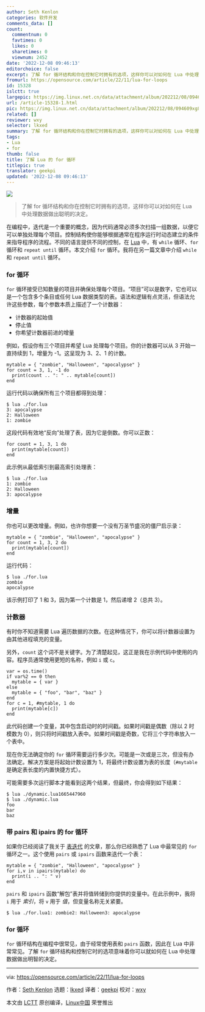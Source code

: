 ```yaml
---
author: Seth Kenlon
categories: 软件开发
comments_data: []
count:
  commentnum: 0
  favtimes: 0
  likes: 0
  sharetimes: 0
  viewnum: 2452
date: '2022-12-08 09:46:13'
editorchoice: false
excerpt: 了解 for 循环结构和你在控制它时拥有的选项，这样你可以对如何在 Lua 中处理数据做出聪明的决定。
fromurl: https://opensource.com/article/22/11/lua-for-loops
id: 15328
islctt: true
largepic: https://img.linux.net.cn/data/attachment/album/202212/08/094609xg8sgk832t0y6s68.jpg
url: /article-15328-1.html
pic: https://img.linux.net.cn/data/attachment/album/202212/08/094609xg8sgk832t0y6s68.jpg.thumb.jpg
related: []
reviewer: wxy
selector: lkxed
summary: 了解 for 循环结构和你在控制它时拥有的选项，这样你可以对如何在 Lua 中处理数据做出聪明的决定。
tags:
- Lua
- for
thumb: false
title: 了解 Lua 的 for 循环
titlepic: true
translator: geekpi
updated: '2022-12-08 09:46:13'
---
```


![](/data/attachment/album/202212/08/094609xg8sgk832t0y6s68.jpg)



> 
> 了解 for 循环结构和你在控制它时拥有的选项，这样你可以对如何在 Lua 中处理数据做出聪明的决定。
> 
> 
> 


在编程中，迭代是一个重要的概念，因为代码通常必须多次扫描一组数据，以便它可以单独处理每个项目。控制结构使你能够根据通常在程序运行时动态建立的条件来指导程序的流程。不同的语言提供不同的控制，在 [Lua](https://opensource.com/article/22/11/lua-worth-learning) 中，有 `while` 循环、`for` 循环和 `repeat until` 循环。本文介绍 `for` 循环。我将在另一篇文章中介绍 `while` 和 `repeat until` 循环。


### for 循环


`for` 循环接受已知数量的项目并确保处理每个项目。“项目”可以是数字，它也可以是一个包含多个条目或任何 Lua 数据类型的表。语法和逻辑有点灵活，但语法允许这些参数，每个参数本质上描述了一个计数器：


* 计数器的起始值
* 停止值
* 你希望计数器前进的增量


例如，假设你有三个项目并希望 Lua 处理每个项目。你的计数器可以从 3 开始一直持续到 1，增量为 -1。这呈现为 3、2、1 的计数。



```
mytable = { "zombie", "Halloween", "apocalypse" }
for count = 3, 1, -1 do
  print(count .. ": " .. mytable[count])
end

```

运行代码以确保所有三个项目都得到处理：



```
$ lua ./for.lua
3: apocalypse
2: Halloween
1: zombie

```

这段代码有效地“反向”处理了表，因为它是倒数。你可以正数：



```
for count = 1, 3, 1 do
  print(mytable[count])
end

```

此示例从最低索引到最高索引处理表：



```
$ lua ./for.lua
1: zombie
2: Halloween
3: apocalypse

```

### 增量


你也可以更改增量。例如，也许你想要一个没有万圣节盛况的僵尸启示录：



```
mytable = { "zombie", "Halloween", "apocalypse" }
for count = 1, 3, 2 do
  print(mytable[count])
end

```

运行代码：



```
$ lua ./for.lua
zombie
apocalypse

```

该示例打印了 1 和 3，因为第一个计数是 1，然后递增 2（总共 3）。


### 计数器


有时你不知道需要 Lua 遍历数据的次数。在这种情况下，你可以将计数器设置为由其他进程填充的变量。


另外，`count` 这个词不是关键字。为了清楚起见，这正是我在示例代码中使用的内容。程序员通常使用更短的名称，例如 `i` 或 `c`。



```
var = os.time()
if var%2 == 0 then
  mytable = { var }
else
  mytable = { "foo", "bar", "baz" }
end
for c = 1, #mytable, 1 do
  print(mytable[c])
end

```

此代码创建一个变量，其中包含启动时的时间戳。如果时间戳是偶数（除以 2 时模数为 0），则只将时间戳放入表中。如果时间戳是奇数，它将三个字符串放入一个表中。


现在你无法确定你的 `for` 循环需要运行多少次。可能是一次或是三次，但没有办法确定。解决方案是将起始计数设置为 1，将最终计数设置为表的长度（`#mytable` 是确定表长度的内置快捷方式）。


可能需要多次运行脚本才能看到这两个结果，但最终，你会得到如下结果：



```
$ lua ./dynamic.lua1665447960
$ lua ./dynamic.lua
foo
bar
baz

```

### 带 pairs 和 ipairs 的 for 循环


如果你已经阅读了我关于 [表迭代](https://opensource.com/article/22/11/iterate-over-tables-lua) 的文章，那么你已经熟悉了 Lua 中最常见的 `for` 循环之一。这个使用 `pairs` 或 `ipairs` 函数来迭代一个表：



```
mytable = { "zombie", "Halloween", "apocalypse" }
for i,v in ipairs(mytable) do
  print(i .. ": " v)
end

```

`pairs` 和 `ipairs` 函数“解包”表并将值转储到你提供的变量中。在此示例中，我将 `i` 用于 *索引*，将 `v` 用于 *值*，但变量名称无关紧要。



```
$ lua ./for.lua1: zombie2: Halloween3: apocalypse

```

### for 循环


`for` 循环结构在编程中很常见，由于经常使用表和 `pairs` 函数，因此在 Lua 中非常常见。了解 `for` 循环结构和控制它时的选项意味着你可以就如何在 Lua 中处理数据做出明智的决定。




---


via: <https://opensource.com/article/22/11/lua-for-loops>


作者：[Seth Kenlon](https://opensource.com/users/seth) 选题：[lkxed](https://github.com/lkxed) 译者：[geekpi](https://github.com/geekpi) 校对：[wxy](https://github.com/wxy)


本文由 [LCTT](https://github.com/LCTT/TranslateProject) 原创编译，[Linux中国](https://linux.cn/) 荣誉推出